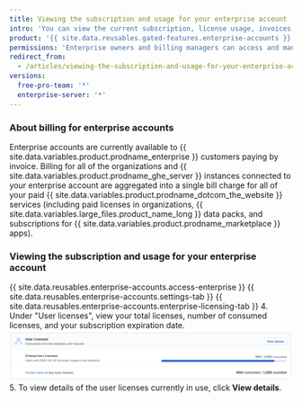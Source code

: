 ```yaml
---
title: Viewing the subscription and usage for your enterprise account
intro: 'You can view the current subscription, license usage, invoices, payment history, and other billing information for your enterprise account.'
product: '{{ site.data.reusables.gated-features.enterprise-accounts }}'
permissions: 'Enterprise owners and billing managers can access and manage all billing settings for enterprise accounts. For more information about managing billing managers, see "[Inviting people to manage your enterprise account](/articles/inviting-people-to-manage-your-enterprise-account)."'
redirect_from:
  - /articles/viewing-the-subscription-and-usage-for-your-enterprise-account
versions:
  free-pro-team: '*'
  enterprise-server: '*'
---
```


### About billing for enterprise accounts

Enterprise accounts are currently available to {{ site.data.variables.product.prodname_enterprise }} customers paying by invoice. Billing for all of the organizations and {{ site.data.variables.product.prodname_ghe_server }} instances connected to your enterprise account are aggregated into a single bill charge for all of your paid {{ site.data.variables.product.prodname_dotcom_the_website }} services (including paid licenses in organizations, {{ site.data.variables.large_files.product_name_long }} data packs, and subscriptions for {{ site.data.variables.product.prodname_marketplace }} apps).

### Viewing the subscription and usage for your enterprise account

{{ site.data.reusables.enterprise-accounts.access-enterprise }}
{{ site.data.reusables.enterprise-accounts.settings-tab }}
{{ site.data.reusables.enterprise-accounts.enterprise-licensing-tab }}
4. Under "User licenses", view your total licenses, number of consumed licenses, and your subscription expiration date.
  ![License and subscription information in enterprise billing settings](/assets/images/help/business-accounts/billing-license-info.png)
5. To view details of the user licenses currently in use, click **View details**.
